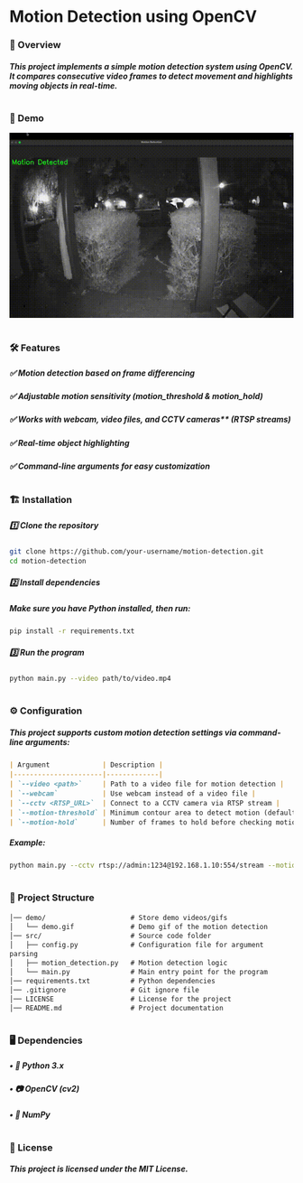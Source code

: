 # Motion Detection using OpenCV


### 📌 Overview
##### This project implements a simple motion detection system using OpenCV. It compares consecutive video frames to detect movement and highlights moving objects in real-time.
#


### 🎥 Demo
![Demo](demo/demo.gif)
#


### 🛠 Features
##### ✅ Motion detection based on frame differencing
##### ✅ Adjustable motion sensitivity (motion_threshold & motion_hold)
##### ✅ Works with webcam, video files, and CCTV cameras** (RTSP streams)
##### ✅ Real-time object highlighting
##### ✅ Command-line arguments for easy customization
#


### 🏗 Installation
##### 1️⃣ Clone the repository
```bash
git clone https://github.com/your-username/motion-detection.git
cd motion-detection
```
##### 2️⃣ Install dependencies
##### Make sure you have Python installed, then run:
```bash
pip install -r requirements.txt
```
##### 3️⃣ Run the program
```bash
python main.py --video path/to/video.mp4 
```
#

### ⚙ Configuration
##### This project supports custom motion detection settings via command-line arguments:
````md
| Argument             | Description |
|----------------------|-------------|
| `--video <path>`     | Path to a video file for motion detection |
| `--webcam`           | Use webcam instead of a video file |
| `--cctv <RTSP_URL>`  | Connect to a CCTV camera via RTSP stream |
| `--motion-threshold` | Minimum contour area to detect motion (default: `500`) |
| `--motion-hold`      | Number of frames to hold before checking motion (default: `5`) |
````
##### Example:
```bash 
python main.py --cctv rtsp://admin:1234@192.168.1.10:554/stream --motion-threshold 300 --motion-hold 10
```
#

### 📂 Project Structure
```bashmotion-detection/
│── demo/                     # Store demo videos/gifs
│   └── demo.gif              # Demo gif of the motion detection
│── src/                      # Source code folder
│   ├── config.py             # Configuration file for argument parsing
│   ├── motion_detection.py   # Motion detection logic
│   └── main.py               # Main entry point for the program
│── requirements.txt          # Python dependencies
│── .gitignore                # Git ignore file
│── LICENSE                   # License for the project
│── README.md                 # Project documentation
```
#

### 🖥 Dependencies
#####	•	🐍 Python 3.x
#####	•	📷 OpenCV (cv2)
#####	•	🔢 NumPy
#

### 📜 License
##### This project is licensed under the MIT License.



